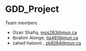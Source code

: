 # GDD_Project

Team members
  - Ozair Shafiq, mos283@mun.ca
  - Ibrahim Alonge, tia461@mun.ca
  - zahed hatooni , zk8084@mun.ca
